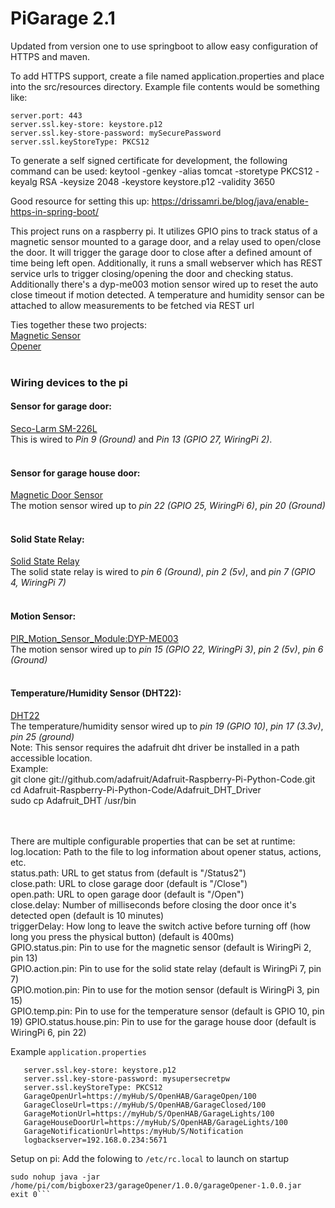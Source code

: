 PiGarage 2.1
========

Updated from version one to use springboot to allow easy configuration of HTTPS and maven.

To add HTTPS support, create a file named application.properties and place into the src/resources directory.  Example 
file contents would be something like:
```
server.port: 443
server.ssl.key-store: keystore.p12
server.ssl.key-store-password: mySecurePassword
server.ssl.keyStoreType: PKCS12
```
To generate a self signed certificate for development, the following command can be used: 
keytool -genkey -alias tomcat -storetype PKCS12 -keyalg RSA -keysize 2048 -keystore keystore.p12 -validity 3650

Good resource for setting this up: https://drissamri.be/blog/java/enable-https-in-spring-boot/

This project runs on a raspberry pi.  It utilizes GPIO pins to track status of a magnetic sensor mounted to a garage door,
and a relay used to open/close the door.  It will trigger the garage door to close after a defined amount of time being
left open.  Additionally, it runs a small webserver which has REST service urls to trigger closing/opening the door
and checking status.  Additionally there's a dyp-me003 motion sensor wired up to reset the auto close timeout if motion
detected.  A temperature and humidity sensor can be attached to allow measurements to be fetched via REST url

Ties together these two projects:<br>
<a href="http://www.instructables.com/id/Raspberry-Pi-Garage-Door-Opener/?ALLSTEPS">Magnetic Sensor</a><br>
<a href="https://www.richlynch.com/2013/07/27/pi_garage_alert_1/">Opener</a><br><br>

<h3>Wiring devices to the pi</h3>
<h4>Sensor for garage door:</h4>
	<a href="http://www.smarthome.com/7455/Seco-Larm-SM-226L-Garage-Door-Contacts-for-Closed-Circuits/p.aspx">Seco-Larm SM-226L</a><br>
This is wired to <i>Pin 9 (Ground)</i> and <i>Pin 13 (GPIO 27, WiringPi 2)</i>.<br><br>

<h4>Sensor for garage house door:</h4>
<a href="https://www.amazon.com/gp/product/B07F314V3Z/ref=ppx_yo_dt_b_asin_title_o02_s00?ie=UTF8&psc=1">Magnetic Door Sensor</a><br>
The motion sensor wired up to <i>pin 22 (GPIO 25, WiringPi 6)</i>, <i>pin 20 (Ground)</i><br><br>

<h4>Solid State Relay:</h4>
<a href="http://www.amazon.com/gp/product/B00E0NTPP4/ref=ox_ya_os_product_refresh_T1">Solid State Relay</a><br>
The solid state relay is wired to <i>pin 6 (Ground)</i>, <i>pin 2 (5v)</i>, and <i>pin 7 (GPIO 4, WiringPi 7)</i> <br><br>

<h4>Motion Sensor:</h4>
<a href="http://www.elecfreaks.com/wiki/index.php?title=PIR_Motion_Sensor_Module:DYP-ME003">PIR_Motion_Sensor_Module:DYP-ME003</a><br>
The motion sensor wired up to <i>pin 15 (GPIO 22, WiringPi 3)</i>, <i>pin 2 (5v)</i>, <i>pin 6 (Ground)</i><br><br>

<h4>Temperature/Humidity Sensor (DHT22):</h4>
<a href="ftp://imall.iteadstudio.com/Sensor/IM120712007/DS_IM120712007.pdf">DHT22</a><br>
The temperature/humidity sensor wired up to <i>pin 19 (GPIO 10)</i>, <i>pin 17 (3.3v)</i>, <i>pin 25 (ground)</i><br>
Note:  This sensor requires the adafruit dht driver be installed in a path accessible location.<br>
Example:<br>
git clone git://github.com/adafruit/Adafruit-Raspberry-Pi-Python-Code.git<br>
cd Adafruit-Raspberry-Pi-Python-Code/Adafruit_DHT_Driver<br>
sudo cp Adafruit_DHT /usr/bin<br>
<br><br>



There are multiple configurable properties that can be set at runtime:<br>
log.location: Path to the file to log information about opener status, actions, etc.<br>
status.path: URL to get status from (default is "/Status2")<br>
close.path: URL to close garage door (default is "/Close")<br>
open.path: URL to open garage door (default is "/Open")<br>
close.delay: Number of milliseconds before closing the door once it's detected open (default is 10 minutes)<br>
triggerDelay: How long to leave the switch active before turning off (how long you press the physical button) (default is 400ms)<br>
GPIO.status.pin: Pin to use for the magnetic sensor (default is WiringPi 2, pin 13)<br>
GPIO.action.pin: Pin to use for the solid state relay (default is WiringPi 7, pin 7)<br>
GPIO.motion.pin: Pin to use for the motion sensor (default is WiringPi 3, pin 15)<br>
GPIO.temp.pin: Pin to use for the temperature sensor (default is GPIO 10, pin 19)
GPIO.status.house.pin: Pin to use for the garage house door (default is WiringPi 6, pin 22)

Example `application.properties`

```server.port: 443
   server.ssl.key-store: keystore.p12
   server.ssl.key-store-password: mysupersecretpw
   server.ssl.keyStoreType: PKCS12
   GarageOpenUrl=https://myHub/S/OpenHAB/GarageOpen/100
   GarageCloseUrl=ttps://myHub/S/OpenHAB/GarageClosed/100
   GarageMotionUrl=https://myHub/S/OpenHAB/GarageLights/100
   GarageHouseDoorUrl=https://myHub/S/OpenHAB/GarageLights/100
   GarageNotificationUrl=https:/myHub/S/Notification
   logbackserver=192.168.0.234:5671
   ```

Setup on pi:
Add the folowing to `/etc/rc.local` to launch on startup

```cd /home/pi
sudo nohup java -jar /home/pi/com/bigboxer23/garageOpener/1.0.0/garageOpener-1.0.0.jar
exit 0```